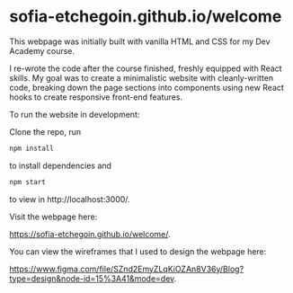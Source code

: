 # sofia-etchegoin.github.io/welcome

This webpage was initially built with vanilla HTML and CSS for my Dev Academy course.

I re-wrote the code after the course finished, freshly equipped with React skills. My goal was to create a minimalistic website with cleanly-written code, breaking down the page sections into components using new React hooks to create responsive front-end features.

To run the website in development:

Clone the repo, run

```sh
npm install
```

to install dependencies and

```sh
npm start
```

to view in http://localhost:3000/.

Visit the webpage here:

https://sofia-etchegoin.github.io/welcome/.

You can view the wireframes that I used to design the webpage here:

https://www.figma.com/file/SZnd2EmyZLqKiOZAn8V36y/Blog?type=design&node-id=15%3A41&mode=dev.
